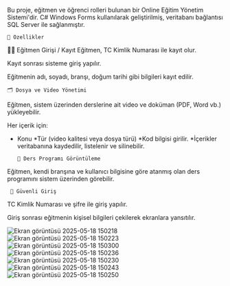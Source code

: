 Bu proje, eğitmen ve öğrenci rolleri bulunan bir Online Eğitim Yönetim Sistemi'dir. C# Windows Forms kullanılarak geliştirilmiş, veritabanı bağlantısı SQL Server ile sağlanmıştır.

    📌 Özellikler
👨‍🏫 Eğitmen Girişi / Kayıt
Eğitmen, TC Kimlik Numarası ile kayıt olur.

Kayıt sonrası sisteme giriş yapılır.

Eğitmenin adı, soyadı, branşı, doğum tarihi gibi bilgileri kayıt edilir.

    🗂️ Dosya ve Video Yönetimi
Eğitmen, sistem üzerinden derslerine ait video ve doküman (PDF, Word vb.) yükleyebilir.

Her içerik için:

  * Konu
  *Tür (video kalitesi veya dosya türü)
  *Kod bilgisi girilir.
  *İçerikler veritabanına kaydedilir, listelenir ve silinebilir.

        📅 Ders Programı Görüntüleme
Eğitmen, kendi branşına ve kullanıcı bilgisine göre atanmış olan ders programını sistem üzerinden görebilir.

     🔐 Güvenli Giriş
TC Kimlik Numarası ve şifre ile giriş yapılır.

Giriş sonrası eğitmenin kişisel bilgileri çekilerek ekranlara yansıtılır.




![Ekran görüntüsü 2025-05-18 150218](https://github.com/user-attachments/assets/1c77bab8-9334-462e-95d8-d5ba485d5aa7)
![Ekran görüntüsü 2025-05-18 150223](https://github.com/user-attachments/assets/c7f9938e-c602-4381-8ca4-3d38d6342602)
![Ekran görüntüsü 2025-05-18 150300](https://github.com/user-attachments/assets/82d2669f-ab44-49ca-8a7b-a8e694b0d27e)
![Ekran görüntüsü 2025-05-18 150236](https://github.com/user-attachments/assets/797b4d81-875e-4058-ac8a-608e47ec63b1)
![Ekran görüntüsü 2025-05-18 150230](https://github.com/user-attachments/assets/6ce7f26a-5d69-4545-bed2-c9993ac1379f)
![Ekran görüntüsü 2025-05-18 150243](https://github.com/user-attachments/assets/fd022ad4-3d73-46e5-8940-8fed24352907)
![Ekran görüntüsü 2025-05-18 150250](https://github.com/user-attachments/assets/ba4e0be1-e62e-40fe-bfe8-9c11c40b1282)


